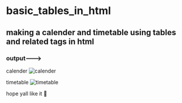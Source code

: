 # basic_tables_in_html

## making a calender and timetable using tables and related tags in html

### output--->

calender 
![calender](https://imgur.com/sYnHoek.png)


timetable
![timetable](https://imgur.com/8QBqdJ2.png)

hope yall like it 💜
